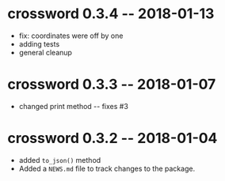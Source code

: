 
# crossword 0.3.4 -- 2018-01-13

* fix: coordinates were off by one
* adding tests
* general cleanup


# crossword 0.3.3 -- 2018-01-07

* changed print method -- fixes #3


# crossword 0.3.2 -- 2018-01-04

* added `to_json()` method
* Added a `NEWS.md` file to track changes to the package.



